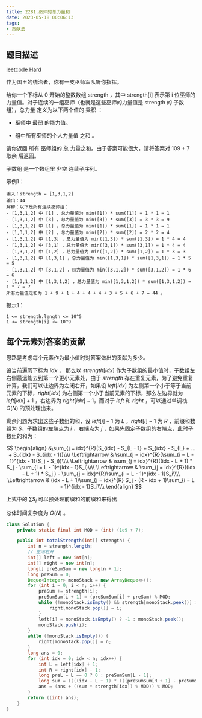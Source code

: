 ```yaml
---
title: 2281.巫师的总力量和
date: 2023-05-18 00:06:13
tags:
- 贡献法
---
```


## 题目描述
[leetcode Hard](https://leetcode.cn/problems/sum-of-total-strength-of-wizards/)

作为国王的统治者，你有一支巫师军队听你指挥。

给你一个下标从 0 开始的整数数组 strength ，其中 strength[i] 表示第 i 位巫师的力量值。对于连续的一组巫师（也就是这些巫师的力量值是 strength 的 子数组），总力量 定义为以下两个值的 乘积 ：

- 巫师中 最弱 的能力值。

- 组中所有巫师的个人力量值 之和 。

请你返回 所有 巫师组的 总 力量之和。由于答案可能很大，请将答案对 109 + 7 取余 后返回。

子数组 是一个数组里 非空 连续子序列。

示例1：
```
输入：strength = [1,3,1,2]
输出：44
解释：以下是所有连续巫师组：
- [1,3,1,2] 中 [1] ，总力量值为 min([1]) * sum([1]) = 1 * 1 = 1
- [1,3,1,2] 中 [3] ，总力量值为 min([3]) * sum([3]) = 3 * 3 = 9
- [1,3,1,2] 中 [1] ，总力量值为 min([1]) * sum([1]) = 1 * 1 = 1
- [1,3,1,2] 中 [2] ，总力量值为 min([2]) * sum([2]) = 2 * 2 = 4
- [1,3,1,2] 中 [1,3] ，总力量值为 min([1,3]) * sum([1,3]) = 1 * 4 = 4
- [1,3,1,2] 中 [3,1] ，总力量值为 min([3,1]) * sum([3,1]) = 1 * 4 = 4
- [1,3,1,2] 中 [1,2] ，总力量值为 min([1,2]) * sum([1,2]) = 1 * 3 = 3
- [1,3,1,2] 中 [1,3,1] ，总力量值为 min([1,3,1]) * sum([1,3,1]) = 1 * 5 = 5
- [1,3,1,2] 中 [3,1,2] ，总力量值为 min([3,1,2]) * sum([3,1,2]) = 1 * 6 = 6
- [1,3,1,2] 中 [1,3,1,2] ，总力量值为 min([1,3,1,2]) * sum([1,3,1,2]) = 1 * 7 = 7
所有力量值之和为 1 + 9 + 1 + 4 + 4 + 4 + 3 + 5 + 6 + 7 = 44 。
```

提示1：
```
1 <= strength.length <= 10^5
1 <= strength[i] <= 10^9
```

## 每个元素对答案的贡献
思路是考虑每个元素作为最小值时对答案做出的贡献为多少。

设当前遍历下标为 $idx$ ， 那么以 $strength[idx]$ 作为子数组的最小值时，子数组左右侧最远能去到第一个更小元素处，由于 $strength$ 存在重复元素，为了避免重复计算，我们可以让边界为左闭右开，如果设 $left[idx]$ 为左侧第一个小于等于当前元素的下标，$right[idx]$ 为右侧第一个小于当前元素的下标，那么左边界就为 $left[idx] + 1$ ，右边界为 $right[idx] - 1$，而对于 $left$ 和 $right$ ，可以通过单调栈 $O(N)$ 的预处理出来。

剩余问题为求出这些子数组的和，设 $left[i] + 1$ 为 $L$ ，$right[i] - 1$ 为 $R$ ，前缀和数组为 $S$，子数组的左端点为 $i$ ，右端点为 $j$ ，如果先固定子数组的右端点，此时子数组的和为：

$$
\begin{align}
&\sum_{j = idx}^{R}(S_{idx} - S_{L - 1} + S_{idx} - S_{L} + ... + S_{idx} - S_{idx - 1})\\\\
\Leftrightarrow & \sum_{j = idx}^{R}(\sum_{i = L - 1}^{idx - 1}(S_j - S_i))\\\\
\Leftrightarrow & \sum_{j = idx}^{R}((idx - L + 1) * S_j - \sum_{i = L - 1}^{idx - 1}S_i)\\\\
\Leftrightarrow & \sum_{j = idx}^{R}((idx - L + 1) * S_j ) - \sum_{j = idx}^{R}\sum_{i = L - 1}^{idx - 1}S_i\\\\
\Leftrightarrow & (idx - L + 1)\sum_{j = idx}^{R} S_j  - (R - idx + 1)\sum_{i = L - 1}^{idx - 1}S_i\\\\
\end{align}
$$

上式中的 $\sum S_i$ 可以预处理前缀和的前缀和来得出

总体时间复杂度为 $O(N)$ 。
```Java
class Solution {
    private static final int MOD = (int) (1e9 + 7);

    public int totalStrength(int[] strength) {
        int n = strength.length;
        // 左闭右开
        int[] left = new int[n];
        int[] right = new int[n];
        long[] preSumSum = new long[n + 1];
        long preSum = 0;
        Deque<Integer> monoStack = new ArrayDeque<>();
        for (int i = 0; i < n; i++) {
            preSum += strength[i];
            preSumSum[i + 1] = (preSumSum[i] + preSum) % MOD;
            while (!monoStack.isEmpty() && strength[monoStack.peek()] > strength[i]) {
                right[monoStack.pop()] = i;
            }
            left[i] = monoStack.isEmpty() ? -1 : monoStack.peek();
            monoStack.push(i);
        }
        while (!monoStack.isEmpty()) {
            right[monoStack.pop()] = n;
        }
        long ans = 0;
        for (int idx = 0; idx < n; idx++) {
            int L = left[idx] + 1;
            int R = right[idx] - 1;
            long preL = L == 0 ? 0 : preSumSum[L - 1];
            long sum = ((((idx - L + 1) * (((preSumSum[R + 1] - preSumSum[idx]) + MOD) % MOD))) % MOD - (((R - idx + 1) * (((preSumSum[idx] - preL) + MOD) % MOD)) % MOD) + MOD) % MOD;
            ans = (ans + ((sum * strength[idx]) % MOD)) % MOD;
        }
        return ((int) ans);
    }
}
```